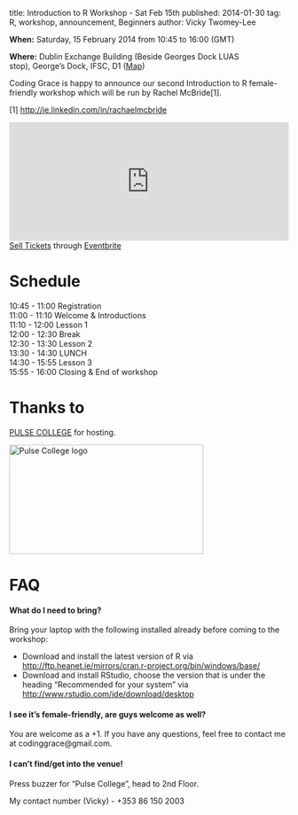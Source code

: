 title: Introduction to R Workshop - Sat Feb 15th
published: 2014-01-30
tag: R, workshop, announcement, Beginners
author: Vicky Twomey-Lee

<div>
<p><strong>When:</strong> Saturday, 15 February 2014 from 10:45 to 16:00 (GMT)</p>
<p><strong>Where:</strong> Dublin Exchange Building (Beside Georges Dock LUAS stop), George&#8217;s Dock, IFSC, D1 (<a href="http://goo.gl/maps/e7fsx">Map</a>)</p>
<p>Coding Grace is happy to announce our second Introduction to R female-friendly workshop which will be run by Rachel McBride[1].</p>
<p>[1] <a href="http://ie.linkedin.com/in/rachaelmcbride" title="Rachael McBride's LinkedIn Profile">http://ie.linkedin.com/in/rachaelmcbride</a></p>

</div>
<div><iframe frameborder="0" height="214" marginheight="5" marginwidth="5" scrolling="auto" src="https://www.eventbrite.ie/tickets-external?eid=10332580025&amp;ref=etckt" width="100%"></iframe>
<div><a href="http://www.eventbrite.ie/r/etckt" target="_blank">Sell Tickets</a> <span>through</span> <a href="http://www.eventbrite.ie?ref=etckt" target="_blank">Eventbrite</a></div>
</div>
<h1>Schedule</h1>
<p>10:45 - 11:00 Registration<br/>11:00 - 11:10 Welcome &amp; Introductions<br/>11:10 - 12:00 Lesson 1<br/>12:00 - 12:30 Break<br/>12:30 - 13:30 Lesson 2<br/>13:30 - 14:30 LUNCH<br/>14:30 - 15:55 Lesson 3<br/>15:55 - 16:00 Closing &amp; End of workshop</p>
<h1>Thanks to</h1>
<p><a href="http://pulsecollege.eu" title="Venue by Pulse College">PULSE COLLEGE</a> for hosting.</p>
<p><a href="http://pulsecollege.eu"><img alt="Pulse College logo" height="197" src="http://i.imgur.com/CTvOPqW.jpg" title="Thanks to Pulse College for hosting" width="350"/></a></p>
<h1>FAQ</h1>
<h4>What do I need to bring?</h4>
<p>Bring your laptop with the following installed already before coming to the workshop:</p>
<ul><li><span>Download and install the latest version of R via <a href="http://ftp.heanet.ie/mirrors/cran.r-project.org/bin/windows/base/">http://ftp.heanet.ie/mirrors/cran.r-project.org/bin/windows/base/</a></span></li>
<li><span></span>Download and install RStudio, choose the version that is under the heading “Recommended for your system” via <a href="http://www.rstudio.com/ide/download/desktop">http://www.rstudio.com/ide/download/desktop</a></li>
</ul><h4>I see it&#8217;s female-friendly, are guys welcome as well?</h4>
<p>You are welcome as a +1. If you have any questions, feel free to contact me at codinggrace@gmail.com.</p>
<h4>I can&#8217;t find/get into the venue!</h4>
<p>Press buzzer for “Pulse College”, head to 2nd Floor.</p>
<p>My contact number (Vicky) - +353&#160;86&#160;150&#160;2003</p>